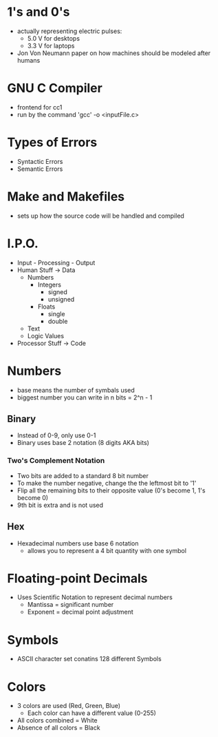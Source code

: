 # 1's and 0's
+ actually representing electric pulses:
	- 5.0 V for desktops
	- 3.3 V for laptops
+ Jon Von Neumann paper on how machines should be modeled after humans

# GNU C Compiler
+ frontend for cc1
+ run by the command 'gcc' -o <output filename> <inputFile.c>

# Types of Errors
+ Syntactic Errors
+ Semantic Errors

# Make and Makefiles
+ sets up how the source code will be handled and compiled

# I.P.O.
+ Input - Processing - Output
+ Human Stuff -> Data
	- Numbers
		* Integers
			* signed
			* unsigned
		* Floats
			* single
			* double
	- Text
	- Logic Values
+ Processor Stuff -> Code

# Numbers
+ base means the number of symbals used
+ biggest number you can write in n bits = 2^n - 1

## Binary
+ Instead of 0-9, only use 0-1
+ Binary uses base 2 notation (8 digits AKA bits)

### Two's Complement Notation
+ Two bits are added to a standard 8 bit number 
+ To make the number negative, change the the leftmost bit to '1'
+ Flip all the remaining bits to their opposite value (0's become 1, 1's become 0)
+ 9th bit is extra and is not used

## Hex
+ Hexadecimal numbers use base 6 notation
	- allows you to represent a 4 bit quantity with one symbol

# Floating-point Decimals
+ Uses Scientific Notation to represent decimal numbers
	- Mantissa = significant number
	- Exponent = decimal point adjustment

# Symbols
+ ASCII character set conatins 128 different Symbols

# Colors
+ 3 colors are used (Red, Green, Blue)
	- Each color can have a different value (0-255)
+ All colors combined = White
+ Absence of all colors = Black
